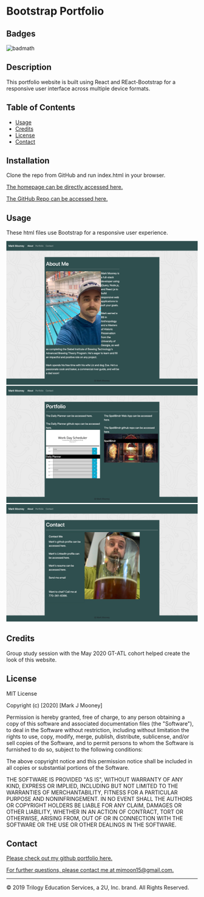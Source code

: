 # Bootstrap Portfolio

## Badges

![badmath](https://img.shields.io/github/followers/mjmoon15?style=social)


## Description 

This portfolio website is built using React and REact-Bootstrap for a responsive user interface across multiple device formats.


## Table of Contents

* [Usage](#usage)
* [Credits](#credits)
* [License](#license)
* [Contact](#contact)


## Installation

Clone the repo from GitHub and run index.html in your browser.

[The homepage can be directly accessed here.](https://mjmoon15.github.io/gt-bootstrap-portfolio/)

[The GitHub Repo can be accessed here.](https://github.com/mjmoon15/gt-bootstrap-portfolio)



## Usage 

These html files use Bootstrap for a responsive user experience. 

 
![About Me screenshot](Assets/about-screenshot.png "About Me")
![Portfolio screenshot](Assets/portfolio-screenshot.png "Portfolio")
![Contact screenshot](Assets/contacts-screenshot.png "Contact")

## Credits

Group study session with the May 2020 GT-ATL cohort helped create the look of this website.

## License

MIT License

Copyright (c) [2020] [Mark J Mooney]

Permission is hereby granted, free of charge, to any person obtaining a copy
of this software and associated documentation files (the "Software"), to deal
in the Software without restriction, including without limitation the rights
to use, copy, modify, merge, publish, distribute, sublicense, and/or sell
copies of the Software, and to permit persons to whom the Software is
furnished to do so, subject to the following conditions:

The above copyright notice and this permission notice shall be included in all
copies or substantial portions of the Software.

THE SOFTWARE IS PROVIDED "AS IS", WITHOUT WARRANTY OF ANY KIND, EXPRESS OR
IMPLIED, INCLUDING BUT NOT LIMITED TO THE WARRANTIES OF MERCHANTABILITY,
FITNESS FOR A PARTICULAR PURPOSE AND NONINFRINGEMENT. IN NO EVENT SHALL THE
AUTHORS OR COPYRIGHT HOLDERS BE LIABLE FOR ANY CLAIM, DAMAGES OR OTHER
LIABILITY, WHETHER IN AN ACTION OF CONTRACT, TORT OR OTHERWISE, ARISING FROM,
OUT OF OR IN CONNECTION WITH THE SOFTWARE OR THE USE OR OTHER DEALINGS IN THE
SOFTWARE.

  ## Contact

  [Please check out my github portfolio here.](https://github.com/mjmoon15)
  

  [For further questions, please contact me at mjmoon15@gmail.com.](mailto:mjmoon15@gmail.com) 
  

---
© 2019 Trilogy Education Services, a 2U, Inc. brand. All Rights Reserved.


